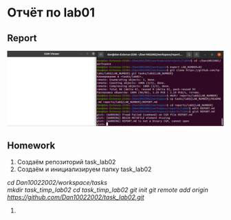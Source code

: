 # Отчёт по lab01

## Report

![report](https://github.com/Dan10022002/task_lab02/blob/master/report11.png)

## Homework

1. Создаём репозиторий task_lab02
2. Создаём и инициализируем папку task_lab02

_cd Dan10022002/workspace/tasks<br/>
mkdir task_timp_lab02
cd task_timp_lab02
git init
git remote add origin https://github.com/Dan10022002/task_lab02.git_

1.
